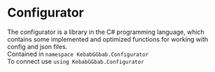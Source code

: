 # Configurator
The configurator is a library in the C# programming language, which contains some implemented and optimized functions for working with config and json files.<br>
Contained in `namespace KebabGGbab.Configurator`<br>
To connect use `using KebabGGbab.Configurator`
